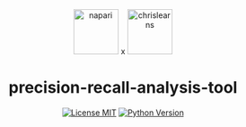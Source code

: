 <div align="center">
  <img src="https://github.com/chrislearns/precision-recall-analysis-tool/assets/77995541/133f8317-4d5e-4ba0-91ea-e82806aa0690" alt="napari" width="80"/>
x
<img src="https://github.com/chrislearns/precision-recall-analysis-tool/assets/77995541/758d9405-4692-489e-a648-ab28db109e9b" alt="chrislearns" width="80"/>
</div>
<h1 align="center">precision-recall-analysis-tool</h1>

<p align="center">
  <a href="https://github.com/chrislearns/precision-recall-analysis-tool/raw/main/LICENSE"><img alt="License MIT" src="https://img.shields.io/pypi/l/precision-recall-analysis-tool.svg?color=green"></a>
  <a href="https://python.org"><img alt="Python Version" src="https://img.shields.io/pypi/pyversions/precision-recall-analysis-tool.svg?color=green"></a>
</p>

